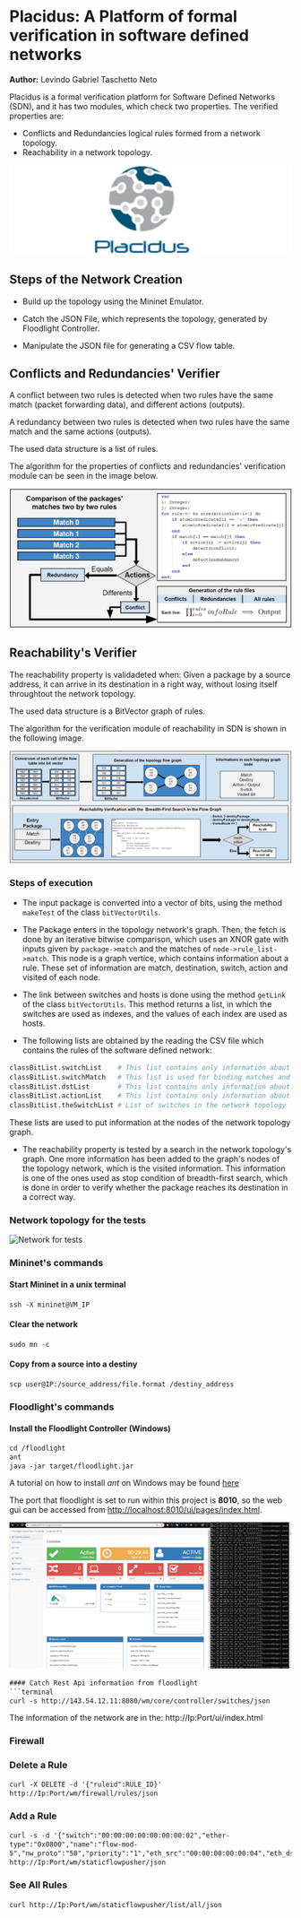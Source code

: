 # Placidus: A Platform of formal verification in software defined networks
__Author:__ Levindo Gabriel Taschetto Neto

Placidus is a formal verification platform for Software Defined Networks (SDN), and it has two modules, which check two properties.
The verified properties are: 
*  Conflicts and Redundancies logical rules formed from a network topology.
*  Reachability in a network topology.

![Logo of Placidus](resources/Logo-Placidus.jpg)

## Steps of the Network Creation

* Build up the topology using the Mininet Emulator.

* Catch the JSON File, which represents the topology, generated by Floodlight Controller.

* Manipulate the JSON file for generating a CSV flow table. 


## Conflicts and Redundancies' Verifier

A conflict between two rules is detected when two rules have the same match (packet forwarding data), and different actions (outputs).

A redundancy between two rules is detected when two rules have the same match and the same actions (outputs).

The used data structure is a list of rules.

The algorithm for the properties of conflicts and redundancies' verification module can be seen in the image below.

![Conflicts and Redundancies Module](resources/conflicts_redundancies_algorithmic.jpg)

## Reachability's Verifier 

The reachability property is validadeted when:
Given a package by a source address, it can arrive in its destination in a right way, without losing itself throughtout the network topology.

The used data structure is a BitVector graph of rules.

The algorithm for the verification module of reachability in SDN is shown in the following image.

![Redundancy Module](resources/reachability_algorithmic.jpg)

### Steps of execution

* The input package is converted into a vector of bits, using the method `makeTest` of the class `bitVectorUtils`.

* The Package enters in the topology network's graph. Then, the fetch is done by an iterative bitwise comparison, which uses an XNOR gate with inputs given by `package->match` and the matches of `node->rule_list->match`. This node is a graph vertice, which contains information about a rule. These set of information are match, destination, switch, action and visited of each node.

* The link between switches and hosts is done using the method `getLink` of the class `bitVectorUtils`.
This method returns a list, in which the switches are used as indexes, and the values of each index are used as hosts.

* The following lists are obtained by the reading the CSV file which contains the rules of the software defined network:
```python
classBitList.switchList    # This list contains only information about switches according to the network topology {switch : rule}
classBitList.switchMatch   # This list is used for binding matches and switches of the network topology
classBitList.dstList       # This list contains only information about the destination of packages throughout the network
classBitList.actionList    # This list contains only information about the predicates' actions with the same index of the fetched match
classBitList.theSwitchList # List of switches in the network topology
```

These lists are used to put information at the nodes of the network topology graph.

* The reachability property is tested by a search in the network topology's graph. 
One more information has been added to the graph's nodes of the topology network, which is the visited information. 
This information is one of the ones used as stop condition of breadth-first search, which is done in order to verify whether the package reaches its destination in a correct way.

### Network topology for the tests
![Network for tests](reachability-module/src/main/resources/topology_network.png)

### Mininet's commands

#### Start Mininet in a unix terminal
```terminal
ssh -X mininet@VM_IP
```

#### Clear the network
```terminal
sudo mn -c
```

#### Copy from a source into a destiny
```terminal
scp user@IP:/source_address/file.format /destiny_address
```

### Floodlight's commands
#### Install the Floodlight Controller (Windows)
```terminal
cd /floodlight
ant
java -jar target/floodlight.jar
```

A tutorial on how to install *ant* on Windows may be found [here](https://mkyong.com/ant/how-to-install-apache-ant-on-windows)

The port that floodlight is set to run within this project is **8010**, so the web gui can be accessed from [http://localhost:8010/ui/pages/index.html](http://localhost:8010/ui/pages/index.html).

![Floodlight](sdn-controller/resources/run.png)

```
#### Catch Rest Api information from floodlight
```terminal
curl -s http://143.54.12.11:8080/wm/core/controller/switches/json
```
The information of the network are in the: 
http://Ip:Port/ui/index.html

### Firewall

### Delete a Rule
```terminal
curl -X DELETE -d '{"ruleid":RULE_ID}' http://Ip:Port/wm/firewall/rules/json
```

### Add a Rule
``` terminal
curl -s -d '{"switch":"00:00:00:00:00:00:00:02","ether-type":"0x0800","name":"flow-mod-5","nw_proto":"50","priority":"1","eth_src":"00:00:00:00:00:04","eth_dst":"00:00:00:00:00:02"}' http://Ip:Port/wm/staticflowpusher/json
```
### See All Rules
``` terminal
curl http://Ip:Port/wm/staticflowpusher/list/all/json
```
